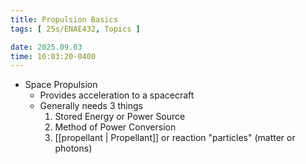 ```yaml
---
title: Propulsion Basics
tags: [ 25s/ENAE432, Topics ]

date: 2025.09.03
time: 16:03:20-0400
---
```


- Space Propulsion
    - Provides acceleration to a spacecraft
    - Generally needs 3 things
        1. Stored Energy or Power Source
        2. Method of Power Conversion
        3. [[propellant | Propellant]] or reaction "particles" (matter or photons)
